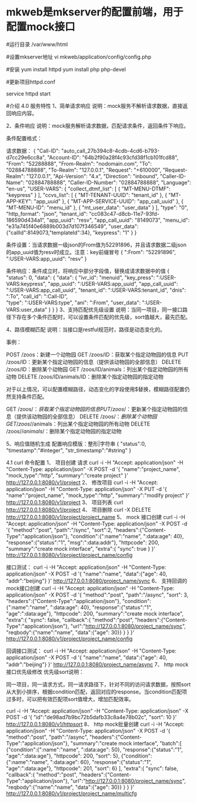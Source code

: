 # mkweb是mkserver的配置前端，用于配置mock接口

#运行目录
/var/www/html

#设置mkserver地址
vi mkweb/application/config/config.php

#安装
yum install httpd
yum install php php-devel

#更新项目httpd.conf

service httpd start

#介绍
4.0 服务特性
1、简单请求响应
说明：mock服务不解析请求数据，直接返回响应内容。

2、条件响应
说明：mock服务解析请求数据，匹配请求条件，返回条件下响应。

条件配置格式：

请求数据：
{
    "Call-ID": "auto_call_27b394c8-4cdb-4cd6-b793-d7cc29e6cc8a",
    "Account-ID": "64b2f90a28f4c93cfd38f1cb101fcd88",
    "From": "52288888",
    "From-Realm": "nodomain.com",
    "To": "02884788888",
    "To-Realm": "127.0.0.1",
    "Request": "+610000",
    "Request-Realm": "127.0.0.1",
    "Api-Version": "4.x",
    "Direction": "inbound",
    "Caller-ID-Name": "02884788888",
    "Caller-ID-Number": "02884788888",
    "Language": "en-us",
    "USER-VARS": {
        "collect_dtmf_list": [
            {
                "MT-MENU-DTMF": "keypress"
            }
        ],
        "ccvs_list": [
            {
                "MT-TENANT-UUID": "tenant_id"
            },
            {
                "MT-APP-KEY": "app_uuid"
            },
            {
                "MT-APP-SERVICE-UUID": "app_call_uuid"
            },
            {
                "MT-MENU-ID": "menu_id"
            },
            {
                "mt_user_data": "user_data"
            }
        ],
        "type": "0",
        "http_format": "json",
        "tenant_id": "cc083c47-d8cb-11e7-93fd-186590d434a1",
        "app_uuid": "resv",
        "app_call_uuid": "8149073",
        "menu_id": "e31a745f40e6889b003d7d107f346549",
        "user_data": {"callId":8149073,"templateId":34},
        "keypress": "1"
    }
}
  
条件设置：当请求数据一级json的From值为52291896，并且请求数据二级json的app_uuid值为resv时成立。注意：key前缀冒号
{
    ":From": "52291896",
    ":USER-VARS:app_uuid": "resv"
}
  
条件响应：条件成立时，将响应中部分字段值，替换成请求数据中的值
{
    "status": 0,
    "data": {
        "data":
        {
        "ivr_id": "menuid",
        "key_press": ":USER-VARS:keypress",
        "app_uuid": ":USER-VARS:app_uuid",
        "app_call_uuid": ":USER-VARS:app_call_uuid",
        "tenant_id": ":USER-VARS:tenant_id",
        "dnis": ":To",
        "call_id": ":Call-ID",  
        "type": ":USER-VARS:type",
        "ani": ":From",
        "user_data": ":USER-VARS:user_data"
        }
    }
}
3、支持匹配优先级设置
说明：当同一项目，同一接口路径下存在多个条件匹配时，可以设置条件匹配的优先级，sort值越大，最先匹配。

4、路径模糊匹配
说明：当接口是restful规范时，路径是动态变化的。

事例：

POST /zoos：新建一个动物园
GET /zoos/ID：获取某个指定动物园的信息
PUT /zoos/ID：更新某个指定动物园的信息（提供该动物园的全部信息）
DELETE /zoos/ID：删除某个动物园
GET /zoos/ID/animals：列出某个指定动物园的所有动物
DELETE /zoos/ID/animals/ID：删除某个指定动物园的指定动物

对于以上情况，可以配置模糊路径，动态变化的字段使用$替换，模糊路径配置仍然支持条件匹配。

GET /zoos/$：获取某个指定动物园的信息
PUT /zoos/$：更新某个指定动物园的信息（提供该动物园的全部信息）
DELETE /zoos/$：删除某个动物园
GET /zoos/$/animals：列出某个指定动物园的所有动物
DELETE /zoos/$/animals/$：删除某个指定动物园的指定动物

5、响应值随机生成
配置响应模版：整形|字符串
{
"status":0,
"timestamp":"#integer",
"str_timestamp":"#string"
}
 

4.1 curl 命令配置
1、 项目创建
请求
curl -i -H "Accept: application/json" -H "Content-Type: application/json" -X POST -d '{
    "name":"project_name",
    "mock_type":"http",
    "summary":"create project"
}' http://127.0.0.1:8080/v1/project
2、 修改项目
curl -i -H "Accept: application/json" -H "Content-Type: application/json" -X PUT  -d '{
    "name":"project_name",
    "mock_type":"http",
    "summary":"modify project"
}' http://127.0.0.1:8080/v1/project
3、 项目列表
curl http://127.0.0.1:8080/v1/project
4、 项目删除
curl -X DELETE http://127.0.0.1:8080/v1/project/project_name
5、 mock 接口创建
curl -i -H "Accept: application/json" -H "Content-Type: application/json" -X POST -d '{
    "method":"post",
    "path":"/sync",
    "sort":2,
    "headers":{"Content-Type":"application/json"},
       "condition":{":name":"name", ":data:age": 40},
    "response":{"status":"1", "msg":":data:addr"},
    "httpcode": 200,
    "summary":"create mock interface",
    "extra":{
        "sync": true
    }
}' http://127.0.0.1:8080/v1/project/project_name/config
 
接口测试：
curl -i -H "Accept: application/json" -H "Content-Type: application/json" -X POST -d '{
    "name":"name",
    "data":{"age": 40, "addr":"beijing"}
}' http://127.0.0.1:8080/project_name/sync
6、 支持回调的mock接口创建
curl -i -H "Accept: application/json" -H "Content-Type: application/json" -X POST -d '{
    "method":"post",
    "path":"/async",
    "sort": 3,
    "headers":{"Content-Type":"application/json"},
    "condition":{":name":"name", ":data:age": 40},
    "response":{"status":"1", "age":":data:age"},
    "httpcode": 200,
    "summary":"create mock interface",
    "extra":{
        "sync": false,
        "callback":{
            "method":"post",
            "headers":{"Content-Type":"application/json"},
            "url":"http://127.0.0.1:8080/project_name/sync",
            "reqbody":{"name":"name", "data":{"age": 30}}
            }
    }
}' http://127.0.0.1:8080/v1/project/project_name/config
 
回调接口测试：
curl -i -H "Accept: application/json" -H "Content-Type: application/json" -X POST -d '{
    "name":"name",
    "data":{"age": 40, "addr":"beijing"}
}' http://127.0.0.1:8080/project_name/async
7、 http mock接口优先级修改
优先级sort说明：

同一项目，同一请求方式，同一请求路径下，针对不同的访问请求数据，按照sort从大到小排序，根据condition匹配，返回对应的response。当condition匹配项过多时，可以把有效匹配项sort值增大，增加匹配效率。

curl -i -H "Accept: application/json" -H "Content-Type: application/json" -X POST -d '{
    "id":"de98ad7b9bc72b5dafb33c8a4e78b02c",
    "sort": 10
}' http://127.0.0.1:8080/v1/httpsort
8、 http mock批量创建
curl -i -H "Accept: application/json" -H "Content-Type: application/json" -X POST -d '{
    "method":"post",
    "path":"/async",
    "headers":{"Content-Type":"application/json"},
    "summary":"create mock interface",
    "batch":[
                {"condition":{":name":"name", ":data:age": 50},
                "response":{"status":"1", "age":":data:age"},
                "httpcode": 200,
                "sort": 5},
                {"condition":{":name":"name", ":data:age": 60},
                "response":{"status":"1", "age":":data:age"},
                "httpcode": 201,
                "sort": 6}
    ],
    "extra":{
        "sync": false,
        "callback":{
            "method":"post",
            "headers":{"Content-Type":"application/json"},
            "url":"http://127.0.0.1:8080/project_name/sync",
            "reqbody":{"name":"name", "data":{"age": 30}}
            }
    }
}' http://127.0.0.1:8080/v1/project/project_name/multicfg

